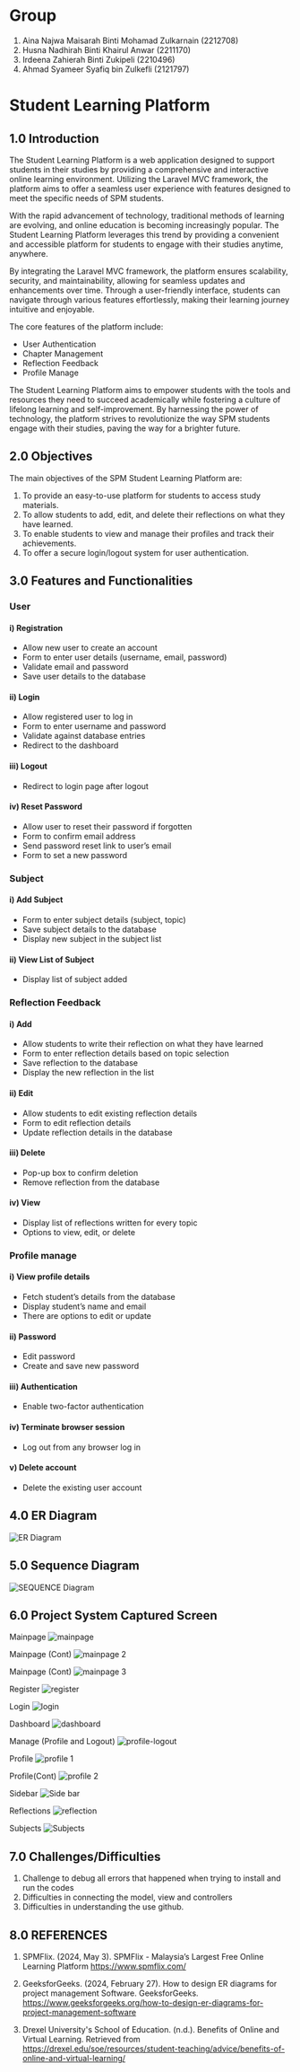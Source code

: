 # Group 
1. Aina Najwa Maisarah Binti Mohamad Zulkarnain        (2212708)
2. Husna Nadhirah Binti Khairul Anwar                  (2211170)
3. Irdeena Zahierah Binti Zukipeli                     (2210496)
4. Ahmad Syameer Syafiq bin Zulkefli                   (2121797)

# Student Learning Platform

## 1.0 Introduction

The Student Learning Platform is a web application designed to support students in their studies by providing a comprehensive and interactive online learning environment. Utilizing the Laravel MVC framework, the platform aims to offer a seamless user experience with features designed to meet the specific needs of SPM students.

With the rapid advancement of technology, traditional methods of learning are evolving, and online education is becoming increasingly popular. The Student Learning Platform leverages this trend by providing a convenient and accessible platform for students to engage with their studies anytime, anywhere.

By integrating the Laravel MVC framework, the platform ensures scalability, security, and maintainability, allowing for seamless updates and enhancements over time. Through a user-friendly interface, students can navigate through various features effortlessly, making their learning journey intuitive and enjoyable.

The core features of the platform include:
- User Authentication
- Chapter Management
- Reflection Feedback
- Profile Manage

The Student Learning Platform aims to empower students with the tools and resources they need to succeed academically while fostering a culture of lifelong learning and self-improvement. By harnessing the power of technology, the platform strives to revolutionize the way SPM students engage with their studies, paving the way for a brighter future.

## 2.0 Objectives

The main objectives of the SPM Student Learning Platform are:
1. To provide an easy-to-use platform for students to access study materials.
2. To allow students to add, edit, and delete their reflections on what they have learned.
3. To enable students to view and manage their profiles and track their achievements.
4. To offer a secure login/logout system for user authentication.

## 3.0 Features and Functionalities

### User

#### i) Registration
- Allow new user to create an account
- Form to enter user details (username, email, password)
- Validate email and password
- Save user details to the database

#### ii) Login
- Allow registered user to log in
- Form to enter username and password
- Validate against database entries
- Redirect to the dashboard

#### iii) Logout
- Redirect to login page after logout

#### iv) Reset Password
- Allow user to reset their password if forgotten
- Form to confirm email address
- Send password reset link to user’s email
- Form to set a new password


### Subject

#### i) Add Subject
- Form to enter subject details (subject, topic)
- Save subject details to the database
- Display new subject in the subject list
  
#### ii) View List of Subject
- Display list of subject added
  

### Reflection Feedback
#### i) Add
- Allow students to write their reflection on what they have learned
- Form to enter reflection details based on topic selection
- Save reflection to the database
- Display the new reflection in the list

#### ii) Edit
- Allow students to edit existing reflection details
- Form to edit reflection details
- Update reflection details in the database

#### iii) Delete
- Pop-up box to confirm deletion
- Remove reflection from the database

#### iv) View
- Display list of reflections written for every topic
- Options to view, edit, or delete


### Profile manage

#### i) View profile details
- Fetch student’s details from the database
- Display student’s name and email
- There are options to edit or update

#### ii) Password
- Edit password
- Create and save new password

#### iii) Authentication
- Enable two-factor authentication

#### iv) Terminate browser session
- Log out from any browser log in

#### v) Delete account
- Delete the existing user account



## 4.0 ER Diagram
![ER Diagram](https://raw.githubusercontent.com/nadhirahanwar/WebApp-GroupProject-/main/ER%20DIAGRAM.png)


## 5.0 Sequence Diagram
![SEQUENCE Diagram](https://raw.githubusercontent.com/nadhirahanwar/WebApp-GroupProject-/main/SEQ%20DIAGRAM.jpg)

## 6.0 Project System Captured Screen

Mainpage
![mainpage](https://github.com/deenazhira/spm-platform/assets/172114212/a0326d44-cb08-4445-acb2-369afc3e9518)

Mainpage (Cont)
![mainpage 2](https://github.com/deenazhira/spm-platform/assets/172114212/4f582797-93d9-4d87-aca7-7868762be23a)

Mainpage (Cont)
![mainpage 3](https://github.com/deenazhira/spm-platform/assets/172114212/673097ec-a2d7-4545-b44c-07891c640815)

Register
![register](https://github.com/deenazhira/spm-platform/assets/172114212/3f661d14-1bf0-467c-9ff0-e5c6c8b15658)

Login
![login](https://github.com/deenazhira/spm-platform/assets/172114212/69a7a033-509b-4766-a0fd-81b28ce5b2a7)

Dashboard
![dashboard](https://github.com/deenazhira/spm-platform/assets/172114212/5fdef291-cea0-403b-b2b9-494e6c6f657a)

Manage (Profile and Logout)
![profile-logout](https://github.com/deenazhira/spm-platform/assets/172114212/8251f3e1-7d8e-48ac-9ebf-905ec05e4bf2)

Profile
![profile 1](https://github.com/deenazhira/spm-platform/assets/172114212/3640ad1f-1cc8-481f-882d-16c4af25b924)

Profile(Cont)
![profile 2](https://github.com/deenazhira/spm-platform/assets/172114212/2f9cfa62-505b-4cdd-bab1-99477122d6c8)

Sidebar
![Side bar](https://github.com/deenazhira/spm-platform/assets/172114212/4a23cdcb-4114-44fa-aafc-efd0ed51ddc9)

Reflections
![reflection](https://github.com/deenazhira/spm-platform/assets/172114212/f6a268be-e783-460c-a419-578c6ba81c2d)


Subjects
![Subjects](https://github.com/deenazhira/spm-platform/assets/172114212/c400c543-a7cf-425c-9f22-403f72f0aa89)


## 7.0 Challenges/Difficulties
1. Challenge to debug all errors that happened when trying to install and run the codes
2. Difficulties in connecting the model, view and controllers
3. Difficulties in understanding the use github.

## 8.0 REFERENCES
  
1. SPMFlix. (2024, May 3). SPMFlix - Malaysia’s Largest Free Online Learning Platform
https://www.spmflix.com/ 

2. GeeksforGeeks. (2024, February 27). How to design ER diagrams for project management Software. GeeksforGeeks. https://www.geeksforgeeks.org/how-to-design-er-diagrams-for-project-management-software 

3. Drexel University's School of Education. (n.d.). Benefits of Online and Virtual Learning. Retrieved from https://drexel.edu/soe/resources/student-teaching/advice/benefits-of-online-and-virtual-learning/



